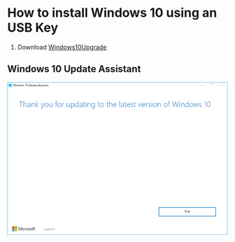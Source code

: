 # How to install Windows 10 using an USB Key
1. Download [Windows10Upgrade](http://go.microsoft.com/fwlink/?LinkID=799445)

## Windows 10 Update Assistant
![1](https://raw.githubusercontent.com/NatoBoram/FirstRun/master/Windows%2010/HowTo/Update/1.PNG)
